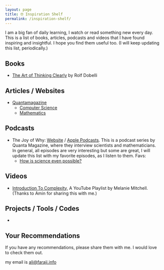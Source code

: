 ```yaml
---
layout: page
title: 🤓 Inspiration Shelf
permalink: /inspiration-shelf/
---
```


I am a big fan of daily learning, I watch or read something new every day.
This is a list of books, articles, podcasts and videos that I have found inspiring and insightful.
I hope you find them useful too. (I will keep updating this list, periodically.)

## Books

- [The Art of Thinking Clearly](https://www.google.com/search?q=the+art+of+thinking+clearly) by Rolf Dobelli
  
## Articles / Websites

- [Quantamagazine](https://www.quantamagazine.org/)
  - [Computer Science](https://www.quantamagazine.org/computer-science/)
  - [Mathematics](https://www.quantamagazine.org/mathematics/)

## Podcasts

- The Joy of Why: [Website](https://www.quantamagazine.org/tag/the-joy-of-why/) / [Apple Podcasts](https://podcasts.apple.com/ca/podcast/the-joy-of-why/id1608948873). This is a podcast series by Quanta Magazine, where they interview scientists and mathematicians. In general, all episodes are very interesting but some are great, I will update this list with my favorite episodes, as I listen to them. Favs:
  - [How is science even possible?](https://www.quantamagazine.org/how-is-science-even-possible-20240620/)

## Videos

- [Introduction To Complexity](https://www.youtube.com/playlist?list=PLF0b3ThojznRyDQlitfUTzXEXwLNNE-mI), A YouTube Playlist by Melanie Mitchell. (Thanks to Amin for sharing this with me.)

## Projects / Tools / Codes

- 

## Your Recommendations

If you have any recommendations, please share them with me. I would love to check them out.

my email is <ali@faraji.info>


